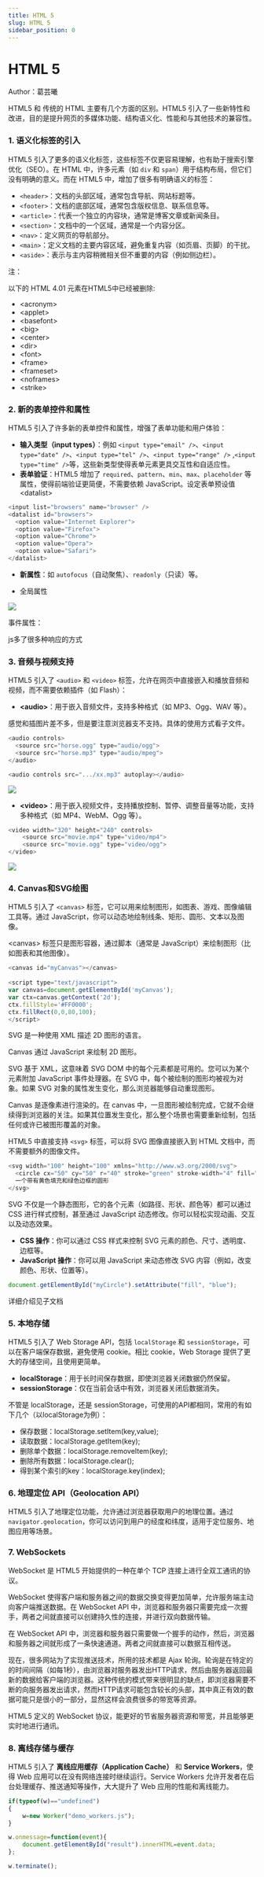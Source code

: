 ```yaml
---
title: HTML 5
slug: HTML 5
sidebar_position: 0
---
```



# HTML 5

Author：葛芸曦

HTML5 和 传统的 HTML 主要有几个方面的区别。HTML5 引入了一些新特性和改进，目的是提升网页的多媒体功能、结构语义化、性能和与其他技术的兼容性。

### 1. <b>语义化标签的引入</b>

HTML5 引入了更多的语义化标签，这些标签不仅更容易理解，也有助于搜索引擎优化（SEO）。在 HTML 中，许多元素（如 `div` 和 `span`）用于结构布局，但它们没有明确的意义。而在 HTML5 中，增加了很多有明确语义的标签：

- `<header>`：文档的头部区域，通常包含导航、网站标题等。
- `<footer>`：文档的底部区域，通常包含版权信息、联系信息等。
- `<article>`：代表一个独立的内容块，通常是博客文章或新闻条目。
- `<section>`：文档中的一个区域，通常是一个内容分区。
- `<nav>`：定义网页的导航部分。
- `<main>`：定义文档的主要内容区域，避免重复内容（如页眉、页脚）的干扰。
- `<aside>`：表示与主内容稍微相关但不重要的内容（例如侧边栏）。

注：

以下的 HTML 4.01 元素在HTML5中已经被删除:

- &lt;acronym&gt;
- &lt;applet&gt;
- &lt;basefont&gt;
- &lt;big&gt;
- &lt;center&gt;
- &lt;dir&gt;
- &lt;font&gt;
- &lt;frame&gt;
- &lt;frameset&gt;
- &lt;noframes&gt;
- &lt;strike&gt;

### 2. <b>新的表单控件和属性</b>

HTML5 引入了许多新的表单控件和属性，增强了表单功能和用户体验：

- <b>输入类型（input types）</b>：例如 `<input type="email" />`、`<input type="date" />`、`<input type="tel" />`、`<input type="range" />` ,`<input type="time" />`等，这些新类型使得表单元素更具交互性和自适应性。
- <b>表单验证</b>：HTML5 增加了 `required`、`pattern`、`min`、`max`、`placeholder` 等属性，使得前端验证更简便，不需要依赖 JavaScript。设定表单预设值&lt;datalist&gt; 

```js
<input list="browsers" name="browser" />
<datalist id="browsers">
  <option value="Internet Explorer">
  <option value="Firefox">
  <option value="Chrome">
  <option value="Opera">
  <option value="Safari">
</datalist>
```

- <b>新属性</b>：如 `autofocus`（自动聚焦）、`readonly`（只读）等。

- 全局属性

![](/assets/ZIubb83R7ojyrGx46NUctlkEnNh.png)

事件属性：

js多了很多种响应的方式

### 3. <b>音频与视频支持</b>

HTML5 引入了 `<audio>` 和 `<video>` 标签，允许在网页中直接嵌入和播放音频和视频，而不需要依赖插件（如 Flash）：

- <b>&lt;audio&gt;</b>：用于嵌入音频文件，支持多种格式（如 MP3、Ogg、WAV 等）。

感觉和插图片差不多，但是要注意浏览器支不支持。具体的使用方式看子文件。

```js
<audio controls>
  <source src="horse.ogg" type="audio/ogg">
  <source src="horse.mp3" type="audio/mpeg">
</audio>

<audio controls src=".../xx.mp3" autoplay></audio>
```

![](/assets/ZPejbHxWEoY0B8xm7MtcixoVntd.png)

- <b>&lt;video&gt;</b>：用于嵌入视频文件，支持播放控制、暂停、调整音量等功能，支持多种格式（如 MP4、WebM、Ogg 等）。

```js
<video width="320" height="240" controls>
    <source src="movie.mp4" type="video/mp4">
    <source src="movie.ogg" type="video/ogg">
</video>
```

![](/assets/CZoDbDD1toC3pexebRnctkFWnvh.png)

### 4. <b>Canvas和SVG绘图</b>

HTML5 引入了 `<canvas>` 标签，它可以用来绘制图形，如图表、游戏、图像编辑工具等。通过 JavaScript，你可以动态地绘制线条、矩形、圆形、文本以及图像。

&lt;canvas&gt; 标签只是图形容器，通过脚本（通常是 JavaScript）来绘制图形（比如图表和其他图像）。

```js
<canvas id="myCanvas"></canvas>
 
<script type="text/javascript">
var canvas=document.getElementById('myCanvas');
var ctx=canvas.getContext('2d');
ctx.fillStyle='#FF0000';
ctx.fillRect(0,0,80,100);
</script>
```

SVG 是一种使用 XML 描述 2D 图形的语言。

Canvas 通过 JavaScript 来绘制 2D 图形。

SVG 基于 XML，这意味着 SVG DOM 中的每个元素都是可用的。您可以为某个元素附加 JavaScript 事件处理器。在 SVG 中，每个被绘制的图形均被视为对象。如果 SVG 对象的属性发生变化，那么浏览器能够自动重现图形。

Canvas 是逐像素进行渲染的。在 canvas 中，一旦图形被绘制完成，它就不会继续得到浏览器的关注。如果其位置发生变化，那么整个场景也需要重新绘制，包括任何或许已被图形覆盖的对象。

HTML5 中直接支持 `<svg>` 标签，可以将 SVG 图像直接嵌入到 HTML 文档中，而不需要额外的图像文件。

```js
<svg width="100" height="100" xmlns="http://www.w3.org/2000/svg">
  <circle cx="50" cy="50" r="40" stroke="green" stroke-width="4" fill="yellow" />
  一个带有黄色填充和绿色边框的圆形
</svg>
```

SVG 不仅是一个静态图形，它的各个元素（如路径、形状、颜色等）都可以通过 CSS 进行样式控制，甚至通过 JavaScript 动态修改。你可以轻松实现动画、交互以及动态效果。

- <b>CSS 操作</b>：你可以通过 CSS 样式来控制 SVG 元素的颜色、尺寸、透明度、边框等。
- <b>JavaScript 操作</b>：你可以用 JavaScript 来动态修改 SVG 内容（例如，改变颜色、形状、位置等）。

```js
document.getElementById("myCircle").setAttribute("fill", "blue");
```

详细介绍见子文档

### 5. <b>本地存储</b>

HTML5 引入了 Web Storage API，包括 `localStorage` 和 `sessionStorage`，可以在客户端保存数据，避免使用 cookie。相比 cookie，Web Storage 提供了更大的存储空间，且使用更简单。

- <b>localStorage</b>：用于长时间保存数据，即使浏览器关闭数据仍然保留。
- <b>sessionStorage</b>：仅在当前会话中有效，浏览器关闭后数据消失。

不管是 localStorage，还是 sessionStorage，可使用的API都相同，常用的有如下几个（以localStorage为例）：

- 保存数据：localStorage.setItem(key,value);
- 读取数据：localStorage.getItem(key);
- 删除单个数据：localStorage.removeItem(key);
- 删除所有数据：localStorage.clear();
- 得到某个索引的key：localStorage.key(index);

### 6. <b>地理定位 API（Geolocation API）</b>

HTML5 引入了地理定位功能，允许通过浏览器获取用户的地理位置。通过 `navigator.geolocation`，你可以访问到用户的经度和纬度，适用于定位服务、地图应用等场景。

### 7. <b>WebSockets</b>

WebSocket 是 HTML5 开始提供的一种在单个 TCP 连接上进行全双工通讯的协议。

WebSocket 使得客户端和服务器之间的数据交换变得更加简单，允许服务端主动向客户端推送数据。在 WebSocket API 中，浏览器和服务器只需要完成一次握手，两者之间就直接可以创建持久性的连接，并进行双向数据传输。

在 WebSocket API 中，浏览器和服务器只需要做一个握手的动作，然后，浏览器和服务器之间就形成了一条快速通道。两者之间就直接可以数据互相传送。

现在，很多网站为了实现推送技术，所用的技术都是 Ajax 轮询。轮询是在特定的的时间间隔（如每1秒），由浏览器对服务器发出HTTP请求，然后由服务器返回最新的数据给客户端的浏览器。这种传统的模式带来很明显的缺点，即浏览器需要不断的向服务器发出请求，然而HTTP请求可能包含较长的头部，其中真正有效的数据可能只是很小的一部分，显然这样会浪费很多的带宽等资源。

HTML5 定义的 WebSocket 协议，能更好的节省服务器资源和带宽，并且能够更实时地进行通讯。

### 8. <b>离线存储与缓存</b>

HTML5 引入了 <b>离线应用缓存（Application Cache）</b> 和 <b>Service Workers</b>，使得 Web 应用可以在没有网络连接时继续运行。Service Workers 允许开发者在后台处理缓存、推送通知等操作，大大提升了 Web 应用的性能和离线能力。

```js
if(typeof(w)=="undefined")
{
    w=new Worker("demo_workers.js");
}

w.onmessage=function(event){
    document.getElementById("result").innerHTML=event.data;
};

w.terminate();
```

